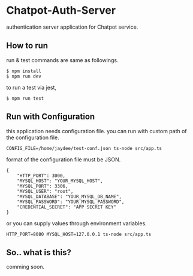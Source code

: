 # Chatpot-Auth-Server
authentication server application for Chatpot service.

## How to run
run & test commands are same as followings.
```
$ npm install
$ npm run dev
```
to run a test via jest,
```
$ npm run test
```

## Run with Configuration
this application needs configuration file. you can run with custom path of the configuration file.
```
CONFIG_FILE=/home/jaydee/test-conf.json ts-node src/app.ts
```
format of the configuration file must be JSON.
```
{
	"HTTP_PORT": 3000,
	"MYSQL_HOST": "YOUR_MYSQL_HOST",
	"MYSQL_PORT": 3306,
	"MYSQL_USER": "root",
	"MYSQL_DATABASE": "YOUR_MYSQL_DB_NAME",
	"MYSQL_PASSWORD": "YOUR_MYSQL_PASSWORD",
	"CREDENTIAL_SECRET": "APP SECRET KEY"
}
```
or you can supply values through environment variables.
```
HTTP_PORT=8080 MYSQL_HOST=127.0.0.1 ts-node src/app.ts
```

## So.. what is this?
comming soon.